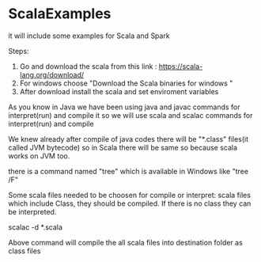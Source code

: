 # ScalaExamples
it will include some examples for Scala and Spark

Steps:
1. Go and download the scala from this link : https://scala-lang.org/download/
2. For windows choose "Download the Scala binaries for windows "
3. After download install the scala and set enviroment variables 

As you know in Java we have been using java and javac commands for interpret(run) and compile it
so we will use scala and scalac commands for interpret(run) and compile

We knew already after compile of java codes there will be "*.class" files(it called JVM bytecode) so in Scala there will be same so
because scala works on JVM too.

there is a command named "tree" which is available in Windows like "tree /F"

Some scala files needed to be choosen for compile or interpret: scala files which include Class, they should be compiled.
If there is no class they can be interpreted.

scalac -d <destination folder> *.scala 

Above command will compile the all scala files into destination folder as class files

